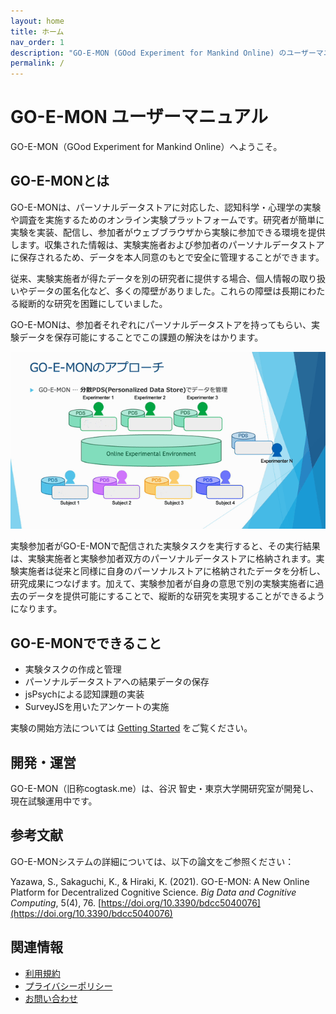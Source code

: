 ```yaml
---
layout: home
title: ホーム
nav_order: 1
description: "GO-E-MON (GOod Experiment for Mankind Online) のユーザーマニュアル"
permalink: /
---
```


# GO-E-MON ユーザーマニュアル

GO-E-MON（GOod Experiment for Mankind Online）へようこそ。

## GO-E-MONとは

GO-E-MONは、パーソナルデータストアに対応した、認知科学・心理学の実験や調査を実施するためのオンライン実験プラットフォームです。研究者が簡単に実験を実装、配信し、参加者がウェブブラウザから実験に参加できる環境を提供します。収集された情報は、実験実施者および参加者のパーソナルデータストアに保存されるため、データを本人同意のもとで安全に管理することができます。

従来、実験実施者が得たデータを別の研究者に提供する場合、個人情報の取り扱いやデータの匿名化など、多くの障壁がありました。これらの障壁は長期にわたる縦断的な研究を困難にしていました。

GO-E-MONは、参加者それぞれにパーソナルデータストアを持ってもらい、実験データを保存可能にすることでこの課題の解決をはかります。

![GO-E-MON Presentation](./images/presentation-2025-07-30.gif)

実験参加者がGO-E-MONで配信された実験タスクを実行すると、その実行結果は、実験実施者と実験参加者双方のパーソナルデータストアに格納されます。実験実施者は従来と同様に自身のパーソナルストアに格納されたデータを分析し、研究成果につなげます。加えて、実験参加者が自身の意思で別の実験実施者に過去のデータを提供可能にすることで、縦断的な研究を実現することができるようになります。

## GO-E-MONでできること

- 実験タスクの作成と管理
- パーソナルデータストアへの結果データの保存
- jsPsychによる認知課題の実装
- SurveyJSを用いたアンケートの実施

実験の開始方法については [Getting Started](./docs/getting-started.html) をご覧ください。

## 開発・運営

GO-E-MON（旧称cogtask.me）は、谷沢 智史・東京大学開研究室が開発し、現在試験運用中です。

## 参考文献

GO-E-MONシステムの詳細については、以下の論文をご参照ください：

Yazawa, S., Sakaguchi, K., & Hiraki, K. (2021). GO-E-MON: A New Online Platform for Decentralized Cognitive Science. *Big Data and Cognitive Computing*, 5(4), 76. [https://doi.org/10.3390/bdcc5040076](https://doi.org/10.3390/bdcc5040076)

## 関連情報

- [利用規約](Terms_of_Use.html)
- [プライバシーポリシー](Privacy_Policy.html)
- [お問い合わせ](お問い合わせ.html)